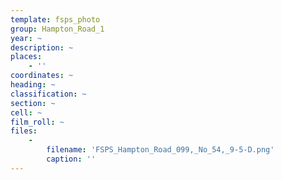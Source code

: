 ```yaml
---
template: fsps_photo
group: Hampton_Road_1
year: ~
description: ~
places:
    - ''
coordinates: ~
heading: ~
classification: ~
section: ~
cell: ~
film_roll: ~
files:
    -
        filename: 'FSPS_Hampton_Road_099,_No_54,_9-5-D.png'
        caption: ''
---
```

